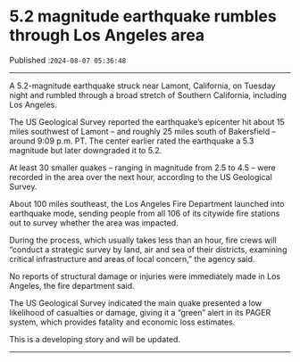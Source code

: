 # 5.2 magnitude earthquake rumbles through Los Angeles area

Published :`2024-08-07 05:36:48`

---

A 5.2-magnitude earthquake struck near Lamont, California, on  Tuesday night and rumbled through a broad stretch of Southern California, including Los Angeles.

The US Geological Survey reported the earthquake’s epicenter hit about 15 miles southwest of Lamont – and roughly 25 miles south of Bakersfield – around 9:09 p.m. PT. The center earlier rated the earthquake a 5.3 magnitude but later downgraded it to 5.2.

At least 30 smaller quakes – ranging in magnitude from 2.5 to 4.5 – were recorded in the area over the next hour, according to the US Geological Survey.

About 100 miles southeast, the Los Angeles Fire Department launched into earthquake mode, sending people from all 106 of its citywide fire stations out to survey whether the area was impacted.

During the process, which usually takes less than an hour, fire crews will “conduct a strategic survey by land, air and sea of their districts, examining critical infrastructure and areas of local concern,” the agency said.

No reports of structural damage or injuries were immediately made in Los Angeles, the fire department said.

The US Geological Survey indicated the main quake presented a low likelihood of casualties or damage, giving it a “green” alert in its PAGER system, which provides fatality and economic loss estimates.

This is a developing story and will be updated.

---


